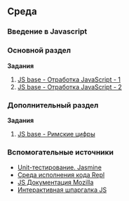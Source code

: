 ## Среда


### Введение в Javascript

### Основной раздел

**Задания**

1. [JS base - Отработка JavaScript - 1](../../../../core-js-base-tasks)
2. [JS base - Отработка JavaScript - 2](../../../../core-js-base-algos)


### Дополнительный раздел

**Задания**

1. [JS base - Римские цифры](../../../../core-js-base-roma-numberable)


### Вспомогательные источники

- [Unit-тестирование. Jasmine](https://habr.com/ru/post/167173/)
- [Среда исполнения кода Repl](https://repl.it)
- [JS Документация Mozilla](https://developer.mozilla.org/ru/docs/Web/JavaScript)
- [Интерактивная шпаргалка JS](https://htmlcheatsheet.com/js)
